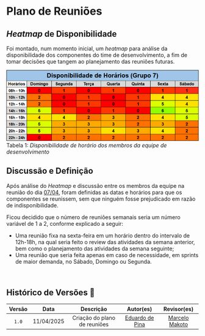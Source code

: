 # Plano de Reuniões

## *Heatmap* de Disponibilidade

Foi montado, num momento inicial, um *heatmap* para análise da disponibilidade dos componentes do time de desenvolvimento, a fim de tomar decisões que tangem ao planejamento das reuniões futuras.

![Heatmap de Disponibilidade](../assets/heatmap.png)
Tabela 1: *Disponibilidade de horário dos membros da equipe de desenvolvimento*

## Discussão e Definição

Após análise do *Heatmap* e discussão entre os membros da equipe na reunião do dia [07/04](../atas/ata_07_04.md), foram definidas as datas e horários para que os componentes se reunissem, sem que ninguém fosse prejudicado em razão de indisponibilidade.

Ficou decidido que o número de reuniões semanais seria um número variável de 1 a 2, conforme explicado a seguir:

- Uma reunião fixa na sexta-feira em um horário dentro do intervalo de 12h-18h, na qual seria feito o review das atividades da semana anterior, bem como o planejamento das atividades da semana seguinte;
- Uma reunião que seria feita apenas em caso de necessidade, em sprints de maior demanda, no Sábado, Domingo ou Segunda.

<br>

## Histórico de Versões 📅

| Versão | Data | Descrição | Autor(es) | Revisor(es) |
| :-: | :-: | :-: | :-: | :-: |
| `1.0` | 11/04/2025 | Criação do plano de reuniões | [Eduardo de Pina](https://github.com/eduardodpms) | [Marcelo Makoto](https://github.com/MM4k) |